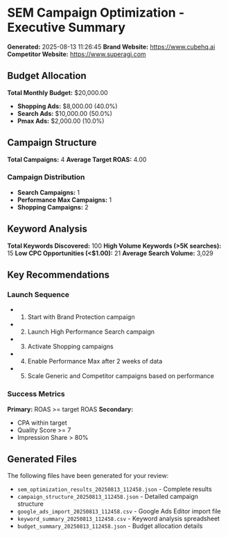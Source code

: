 # SEM Campaign Optimization - Executive Summary
**Generated:** 2025-08-13 11:26:45
**Brand Website:** https://www.cubehq.ai
**Competitor Website:** https://www.superagi.com

## Budget Allocation
**Total Monthly Budget:** $20,000.00

- **Shopping Ads:** $8,000.00 (40.0%)
- **Search Ads:** $10,000.00 (50.0%)
- **Pmax Ads:** $2,000.00 (10.0%)

## Campaign Structure
**Total Campaigns:** 4
**Average Target ROAS:** 4.00

### Campaign Distribution
- **Search Campaigns:** 1
- **Performance Max Campaigns:** 1
- **Shopping Campaigns:** 2

## Keyword Analysis
**Total Keywords Discovered:** 100
**High Volume Keywords (>5K searches):** 15
**Low CPC Opportunities (<$1.00):** 21
**Average Search Volume:** 3,029

## Key Recommendations

### Launch Sequence
- 1. Start with Brand Protection campaign
- 2. Launch High Performance Search campaign
- 3. Activate Shopping campaigns
- 4. Enable Performance Max after 2 weeks of data
- 5. Scale Generic and Competitor campaigns based on performance

### Success Metrics
**Primary:** ROAS >= target ROAS
**Secondary:**
- CPA within target
- Quality Score >= 7
- Impression Share > 80%

## Generated Files
The following files have been generated for your review:
- `sem_optimization_results_20250813_112458.json` - Complete results
- `campaign_structure_20250813_112458.json` - Detailed campaign structure
- `google_ads_import_20250813_112458.csv` - Google Ads Editor import file
- `keyword_summary_20250813_112458.csv` - Keyword analysis spreadsheet
- `budget_summary_20250813_112458.json` - Budget allocation details
